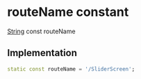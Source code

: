 


# routeName constant






[String](https://api.flutter.dev/flutter/dart-core/String-class.html) const routeName
  







## Implementation

```dart
static const routeName = '/SliderScreen';


```







